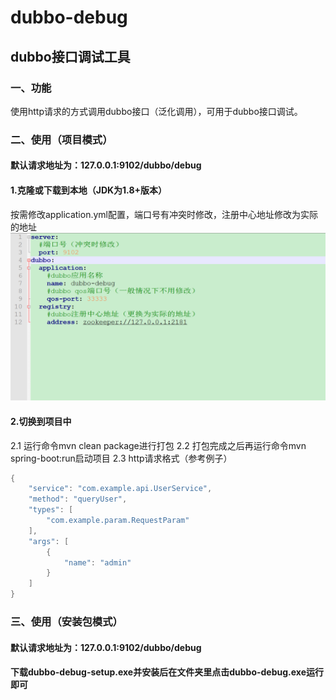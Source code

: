 # dubbo-debug
## dubbo接口调试工具
### 一、功能
   使用http请求的方式调用dubbo接口（泛化调用），可用于dubbo接口调试。
### 二、使用（项目模式）
#### 默认请求地址为：127.0.0.1:9102/dubbo/debug
#### 1.克隆或下载到本地（JDK为1.8+版本）
按需修改application.yml配置，端口号有冲突时修改，注册中心地址修改为实际的地址
![](images/application.png)
#### 2.切换到项目中
2.1 运行命令mvn clean package进行打包
2.2 打包完成之后再运行命令mvn spring-boot:run启动项目
2.3 http请求格式（参考例子）
```java
{
    "service": "com.example.api.UserService",
    "method": "queryUser",
    "types": [
        "com.example.param.RequestParam"
    ],
    "args": [
        {
            "name": "admin"
        }
    ]
}
```
### 三、使用（安装包模式）
#### 默认请求地址为：127.0.0.1:9102/dubbo/debug
#### 下载dubbo-debug-setup.exe并安装后在文件夹里点击dubbo-debug.exe运行即可
